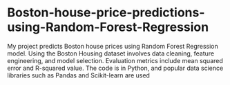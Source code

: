 # Boston-house-price-predictions-using-Random-Forest-Regression
My project predicts Boston house prices using Random Forest Regression model. Using the Boston Housing dataset involves data cleaning, feature engineering, and model selection. Evaluation metrics include mean squared error and R-squared value. The code is in Python, and popular data science libraries such as Pandas and Scikit-learn are used
